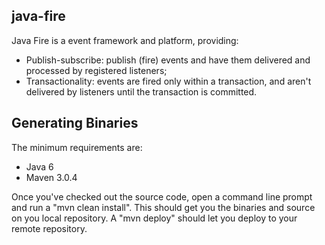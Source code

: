 ## java-fire

Java Fire is a event framework and platform, providing:

* Publish-subscribe: publish (fire) events and have them delivered and processed by registered listeners;
* Transactionality: events are fired only within a transaction, and aren't delivered by listeners until the transaction is committed.

## Generating Binaries

The minimum requirements are:

* Java 6
* Maven 3.0.4

Once you've checked out the source code, open a command line prompt and run a "mvn clean install". This should get you the binaries and source on you local repository. A "mvn deploy" should let you deploy to your remote repository.
